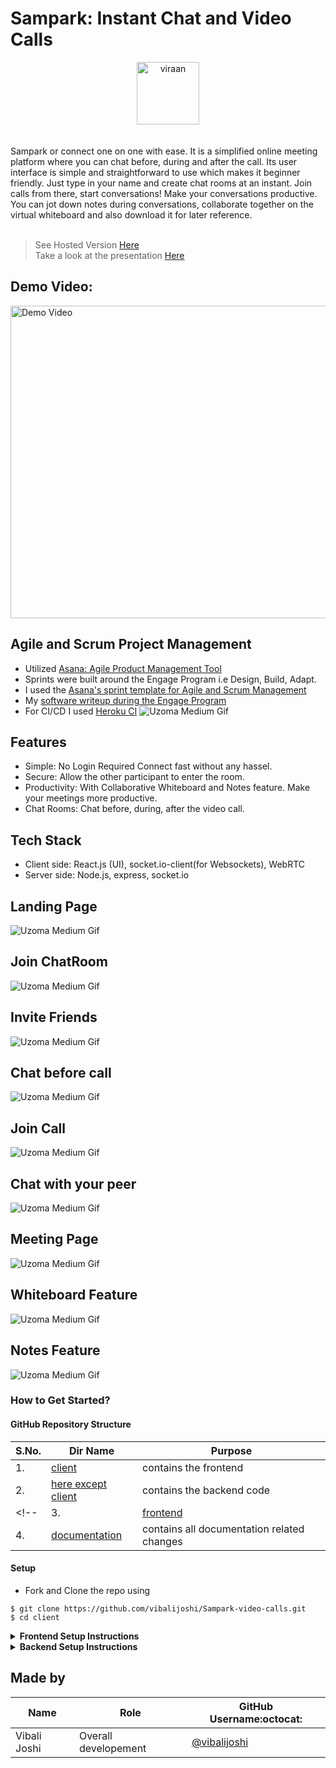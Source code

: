 # Sampark: Instant Chat and Video Calls 



<div align="center"> <img align="center" alt="viraan" src="https://github.com/vibalijoshi/Sampark-video-calls/blob/main/screenshots/logoSampark%20(1).png" height='100' width='100'> </a> </div>
<br /><br />
Sampark or connect one on one with ease. It is a simplified online meeting platform where you can chat before, during and after the call. Its user interface is simple and straightforward to use which makes it beginner friendly. Just type in your name and create chat rooms at an instant. Join calls from there, start conversations! Make your conversations productive. You can jot down notes during conversations, collaborate together on the virtual whiteboard and also download it for later reference. <br><br>

> See Hosted Version [Here](https://sampark-video-calls.netlify.app/)<br>
> Take a look at the presentation [Here](https://www.canva.com/design/DAEkBDeh9ps/nI2OSsKX7kFj7FgMcZ1HuA/view?utm_content=DAEkBDeh9ps&utm_campaign=designshare&utm_medium=link&utm_source=publishsharelink)


## Demo Video:

<a href="https://www.youtube.com/watch?v=K_w6wPw01No"> <img src="https://github.com/vibalijoshi/Sampark-video-calls/blob/main/screenshots/videoImage.PNG" alt="Demo Video" height='500' width='900'/> </a>
## Agile and Scrum Project Management
- Utilized [Asana: Agile Product Management Tool](https://asana.com/uses/agile-management)
- Sprints were built around the Engage Program i.e Design, Build, Adapt.
- I used the [Asana's sprint template for Agile and Scrum Management](https://asana.com/templates/for/engineering/sprint-planning)
- My [software writeup during the Engage Program](https://drive.google.com/file/d/1Wnsl1DYfP30V-0-rqyFhhCvG0sEraOA0/view?usp=sharing)
- For CI/CD I used [Heroku CI](https://www.heroku.com/continuous-integration)
![Uzoma Medium Gif](https://github.com/vibalijoshi/Sampark-video-calls/blob/main/screenshots/agile.PNG)
## Features
- Simple: No Login Required Connect fast without any hassel.
- Secure: Allow the other participant to enter the room.
- Productivity: With Collaborative Whiteboard and Notes feature. Make your meetings more productive. 
- Chat Rooms: Chat before, during, after the video call. 

## Tech Stack
- Client side: React.js (UI), socket.io-client(for Websockets), WebRTC
- Server side: Node.js, express, socket.io


## Landing Page
![Uzoma Medium Gif](https://github.com/vibalijoshi/Sampark-video-calls/blob/main/screenshots/firstOne.gif)

## Join ChatRoom
![Uzoma Medium Gif](https://github.com/vibalijoshi/Sampark-video-calls/blob/main/screenshots/The%20joinPage.gif)

## Invite Friends
![Uzoma Medium Gif](https://github.com/vibalijoshi/Sampark-video-calls/blob/main/screenshots/chatRoom.gif)
## Chat before call
![Uzoma Medium Gif](https://github.com/vibalijoshi/Sampark-video-calls/blob/main/screenshots/messagesV.jpeg)
## Join Call
![Uzoma Medium Gif](https://github.com/vibalijoshi/Sampark-video-calls/blob/main/screenshots/VibaliJoin.png)
## Chat with your peer
![Uzoma Medium Gif](https://github.com/vibalijoshi/Sampark-video-calls/blob/main/screenshots/Messages%20in%20cal.png)
## Meeting Page
![Uzoma Medium Gif](https://github.com/vibalijoshi/Sampark-video-calls/blob/main/screenshots/OnlyMeAndIchita.png)
## Whiteboard Feature
![Uzoma Medium Gif](https://github.com/vibalijoshi/Sampark-video-calls/blob/main/screenshots/IchitaCollaborative.png)
## Notes Feature
![Uzoma Medium Gif](https://github.com/vibalijoshi/Sampark-video-calls/blob/main/screenshots/NotesFeature.png)

### How to Get Started?

#### GitHub Repository Structure

| S.No. | Dir Name | Purpose |
| --------------- | --------------- | --------------- |
| 1. | [client](https://github.com/vibalijoshi/Sampark-video-calls/tree/main/client) | contains the frontend  |
| 2. | [here except client](https://github.com/vibalijoshi/Sampark-video-calls) | contains the backend code |
<!-- | 3. | [frontend](https://github.com/rajat2502/CodeINN/tree/frontend) | contains all frontend code |
| 4. | [documentation](https://github.com/rajat2502/CodeINN/tree/documentation) | contains all documentation related changes | -->

#### Setup

- Fork and Clone the repo using
```
$ git clone https://github.com/vibalijoshi/Sampark-video-calls.git
$ cd client
```
<details>
  <summary><strong>Frontend Setup Instructions</strong></summary>
  
- Install node dependencies
  
```
$ npm install
```
- Run Server at localhost using
```
$ npm start
```

  
</details>


<details>
  <summary><strong>Backend Setup Instructions</strong></summary>

- Run server using
  
```
$ node server.js
``` 
</details>


## Made by 

| Name                  | Role                       | GitHub Username:octocat:                             |
| ------------------    | -------------------------- | ---------------------------------------------------- |
| Vibali Joshi          | Overall developement       | [@vibalijoshi](https://github.com/vibalijoshi)       |


